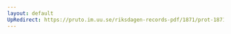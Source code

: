 ```yaml
---
layout: default
UpRedirect: https://pruto.im.uu.se/riksdagen-records-pdf/1871/prot-1871--ak--517/prot-1871--ak--517_005.pdf
---
```

